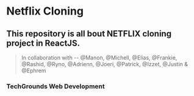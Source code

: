 # Netflix Cloning

## This repository is all bout NETFLIX cloning project in ReactJS.

> In collaboration with -- @Manon, @Michell, @Elias, @Frankie, @Rashid, @Ryno, @Adrienn, @Joeri, @Patrick, @Izzet, @Justin & @Ephrem

### TechGrounds Web Development
